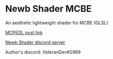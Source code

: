 # Newb Shader MCBE
An aesthetic lightweight shader for MCBE (GLSL)

[MCPEDL post link](https://mcpedl.com/newb-shader/)

[Newb Shader discord server](https://discord.gg/Cc4qsgHcYm)

Author's discord: VeteranDev#2969
